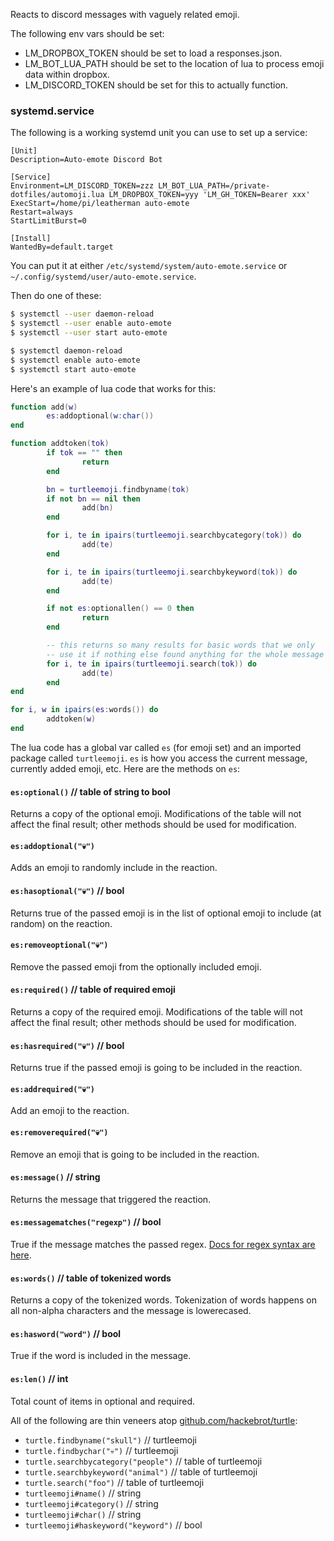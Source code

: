 Reacts to discord messages with vaguely related emoji.

The following env vars should be set:

 * LM_DROPBOX_TOKEN should be set to load a responses.json.
 * LM_BOT_LUA_PATH should be set to the location of lua to process emoji data within dropbox.
 * LM_DISCORD_TOKEN should be set for this to actually function.

### systemd.service

The following is a working systemd unit you can use to set up a service:

```
[Unit]
Description=Auto-emote Discord Bot

[Service]
Environment=LM_DISCORD_TOKEN=zzz LM_BOT_LUA_PATH=/private-dotfiles/automoji.lua LM_DROPBOX_TOKEN=yyy 'LM_GH_TOKEN=Bearer xxx'
ExecStart=/home/pi/leatherman auto-emote
Restart=always
StartLimitBurst=0

[Install]
WantedBy=default.target
```

You can put it at either `/etc/systemd/system/auto-emote.service` or
`~/.config/systemd/user/auto-emote.service`.

Then do one of these:

```bash
$ systemctl --user daemon-reload
$ systemctl --user enable auto-emote
$ systemctl --user start auto-emote
```

```bash
$ systemctl daemon-reload
$ systemctl enable auto-emote
$ systemctl start auto-emote
```

Here's an example of lua code that works for this:

```lua
function add(w)
        es:addoptional(w:char())
end

function addtoken(tok)
        if tok == "" then
                return
        end

        bn = turtleemoji.findbyname(tok)
        if not bn == nil then
                add(bn)
        end

        for i, te in ipairs(turtleemoji.searchbycategory(tok)) do
                add(te)
        end

        for i, te in ipairs(turtleemoji.searchbykeyword(tok)) do
                add(te)
        end

        if not es:optionallen() == 0 then
                return
        end

        -- this returns so many results for basic words that we only
        -- use it if nothing else found anything for the whole message
        for i, te in ipairs(turtleemoji.search(tok)) do
                add(te)
        end
end

for i, w in ipairs(es:words()) do
        addtoken(w)
end
```

The lua code has a global var called `es` (for emoji set) and an imported
package called `turtleemoji`.  `es` is how you access the current message,
currently added emoji, etc.  Here are the methods on `es`:

#### `es:optional()` // table of string to bool

Returns a copy of the optional emoji.  Modifications of the table will not
affect the final result; other methods should be used for modification.

#### `es:addoptional("💀")`

Adds an emoji to randomly include in the reaction.

#### `es:hasoptional("💀")` // bool

Returns true of the passed emoji is in the list of optional emoji to include
(at random) on the reaction.

#### `es:removeoptional("💀")`

Remove the passed emoji from the optionally included emoji.

#### `es:required()` // table of required emoji

Returns a copy of the required emoji.  Modifications of the table will not
affect the final result; other methods should be used for modification.

#### `es:hasrequired("💀")` // bool

Returns true if the passed emoji is going to be included in the reaction.

#### `es:addrequired("💀")`

Add an emoji to the reaction.

#### `es:removerequired("💀")`

Remove an emoji that is going to be included in the reaction.

#### `es:message()` // string

Returns the message that triggered the reaction.

#### `es:messagematches("regexp")` // bool

True if the message matches the passed regex.
[Docs for regex syntax are here](https://golang.org/pkg/regexp/syntax/).

#### `es:words()` // table of tokenized words

Returns a copy of the tokenized words.  Tokenization of words happens on all
non-alpha characters and the message is lowerecased.

#### `es:hasword("word")` // bool

True if the word is included in the message.

#### `es:len()` // int

Total count of items in optional and required.

All of the following are thin veneers atop
[github.com/hackebrot/turtle](https://github.com/hackebrot/turtle):

 * `turtle.findbyname("skull")` // turtleemoji
 * `turtle.findbychar("💀")` // turtleemoji
 * `turtle.searchbycategory("people")` // table of turtleemoji
 * `turtle.searchbykeyword("animal")` // table of turtleemoji
 * `turtle.search("foo")` // table of turtleemoji
 * `turtleemoji#name()` // string
 * `turtleemoji#category()` // string
 * `turtleemoji#char()` // string
 * `turtleemoji#haskeyword("keyword")` // bool
